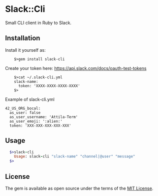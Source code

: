 # Slack::Cli

Small CLI client in Ruby to Slack.

## Installation

Install it yourself as:

```
    $>gem install slack-cli
```
Create your token here: https://api.slack.com/docs/oauth-test-tokens
```
    $>cat ~/.slack-cli.yml
    slack-name:
      token: 'XXXX-XXXX-XXXX-XXXX'
    $>
```

Example of slack-cli.yml
```
42_US_ORG_bocal:
  as_user: false
  as_user_username: 'Attila-Term'
  as_user_emoji: ':alien:'
  token: 'XXX-XXX-XXX-XXX-XXX'
```
## Usage


```ruby
  $>slack-cli
    Usage: slack-cli "slack-name" "channel|@user" "message"
  $>
```


## License

The gem is available as open source under the terms of the [MIT License](http://opensource.org/licenses/MIT).
